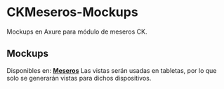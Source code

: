 # CKMeseros-Mockups

Mockups en Axure para módulo de meseros CK.

## Mockups

Disponibles en: **[Meseros](http://p1jp71.axshare.com/#c=2)**
Las vistas serán usadas en tabletas, por lo que solo se generarán vistas para dichos dispositivos.
